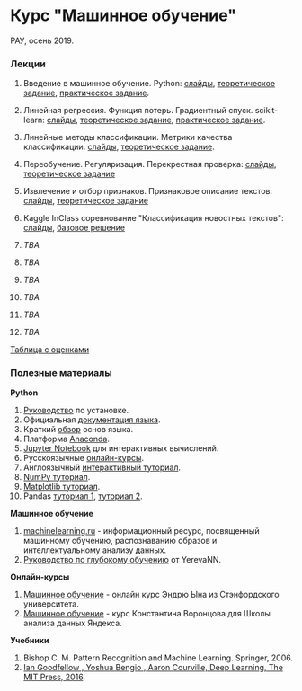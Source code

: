 # Курс "Машинное обучение"
РАУ, осень 2019.

### Лекции

1. Введение в машинное обучение. Python:
[слайды](https://docs.google.com/presentation/d/11JSz6xmCq-gMQKyV3lSqVwnBpiBItX6SXSqn-BKfw3A/edit?usp=sharing), [теоретическое задание](https://forms.gle/HLFAu1BbR8UrJobp9), [практическое задание](https://yadi.sk/i/8yuMGmCOaF8fNg).

1. Линейная регрессия. Функция потерь. Градиентный спуск. scikit-learn:
[слайды](https://docs.google.com/presentation/d/1S0twhStVLub1nZGEiN_P_HDgbaV0RjrKIRyBW2kbV5I/edit?usp=sharing),
[теоретическое задание](https://forms.gle/SZ1b9JARwr7vWfNN6),
[практическое задание](https://yadi.sk/i/lUz41O9FDyKC8Q).

1. Линейные методы классификации. Метрики качества классификации:
[слайды](https://docs.google.com/presentation/d/1hNJLeCXANUyR1tubS7o4a3sZzicyt68eX8u-CJGCL6Q/edit?usp=sharing),
[теоретическое задание](https://docs.google.com/forms/d/1xRxs4KIpmygUzYzp6hqXyzliHvECZ_OWDxveZXzhugc/).

1. Переобучение. Регуляризация. Перекрестная проверка:
[слайды](https://docs.google.com/presentation/d/18Itw3dE8Ig2JCzE_85lGxZ5Fqdwx7hPqNmKi-ZWYQME/edit?usp=sharing),
[теоретическое задание](https://docs.google.com/forms/d/e/1FAIpQLSeR7982sdNEqujYmiL5NgAatJhZ3MovlzioM4oxvv0HG1LJqg/viewform)

1. Извлечение и отбор признаков. Признаковое описание текстов:
[слайды](https://docs.google.com/presentation/d/1c1hXHU3yImBgYY9CdyT2YfFT8z8MTibZ71K1Ean_Uag/edit?usp=sharing),
[теоретическое задание](https://docs.google.com/forms/d/e/1FAIpQLSeUnzyf6jrHLrQO86a8vhNENqJRTPjPzXkHgTsywD65PlO-sA/viewform)

1. Kaggle InClass соревнование "Классификация новостных текстов": 
[слайды](https://docs.google.com/presentation/d/1bAJVkZVewx6GCHUgLxjTNquUdyQye6ABCF9x2TBol3g/edit?usp=sharing),
[базовое решение](https://yadi.sk/d/hww9Joy-16S6oQ)

1. *TBA*

1. *TBA*

1. *TBA*

1. *TBA*

1. *TBA*

1. *TBA*

[Таблица с оценками](https://docs.google.com/spreadsheets/d/1GmztJH9s4zPuUiU9CdyyWnfNAqtEHA0xYlm-1OZfXeQ/edit?usp=sharing)

### Полезные материалы

**Python**

1. [Руководство](https://realpython.com/installing-python/) по установке.
1. Официальная [документация языка](https://www.python.org/doc/).
1. Краткий [обзор](https://cs231n.github.io/python-numpy-tutorial/#python-basic) основ языка.
1. Платформа [Anaconda](https://www.anaconda.com/distribution/#download-section).
1. [Jupyter Notebook](http://math-hse.info/f/2018-19/py-polit/instruction_JN.pdf) для интерактивных вычислений.
1. Русскоязычные [онлайн-курсы](https://pythonworld.ru/kursy/free.html).
1. Англоязычный [интерактивный туториал](https://www.learnpython.org/).
1. [NumPy туториал](https://docs.scipy.org/doc/numpy-dev/user/quickstart.html).
1. [Matplotlib туториал](http://matplotlib.org/users/pyplot_tutorial.html).
1. Pandas [туториал 1](https://yadi.sk/i/pWwVPxvL3N9mX3), [туториал 2](http://pandas.pydata.org/pandas-docs/stable/tutorials.html).

**Машинное обучение**

1. [machinelearning.ru](http://www.machinelearning.ru) - информационный ресурс, посвященный машинному обучению, распознаванию образов и интеллектуальному анализу данных.
1. [Руководство по глубокому обучению](https://yerevann.com/a-guide-to-deep-learning/) от YerevaNN.

**Онлайн-курсы**

1. [Машинное обучение](https://ru.coursera.org/learn/machine-learning) - онлайн курс Эндрю Ына из Стэнфордского университета.
1. [Машинное обучение](https://ru.coursera.org/learn/machine-learning) - курс Константина Воронцова для Школы анализа данных Яндекса.

**Учебники**

1. Bishop C. M. Pattern Recognition and Machine Learning. Springer, 2006.
1. [Ian Goodfellow , Yoshua Bengio , Aaron Courville, Deep Learning, The MIT Press, 2016](https://www.deeplearningbook.org/).
